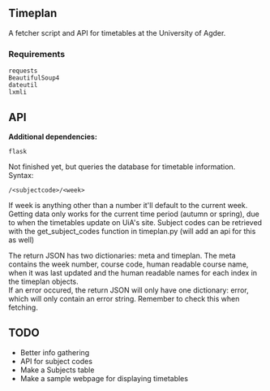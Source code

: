 ## Timeplan

A fetcher script and API for timetables at the University of Agder.

### Requirements
	requests  
	BeautifulSoup4
	dateutil
	lxmli

## API

**Additional dependencies:**

	flask

Not finished yet, but queries the database for timetable information.  
Syntax:

	/<subjectcode>/<week>  

If week is anything other than a number it'll default to the current week. Getting data only works for the current time period (autumn or spring), due to when the timetables update on UiA's site. 
Subject codes can be retrieved with the get\_subject\_codes function in timeplan.py (will add an api for this as well)

The return JSON has two dictionaries: meta and timeplan. The meta contains the week number, course code, human readable course name, when it was last updated and the human readable names for each index in the timeplan objects.  
If an error occured, the return JSON will only have one dictionary: error, which will only contain an error string. Remember to check this when fetching.


## TODO

- Better info gathering
- API for subject codes
- Make a Subjects table
- Make a sample webpage for displaying timetables
